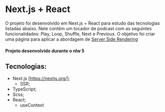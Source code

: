 # Next.js + React

O projeto foi desenvolvido em Next.js + React para estudo das tecnologias listadas abaixo. Nele contém um tocador de podcast com as seguintes funcionalidades: Play, Loop, Shuffle, Next e Previous. O objetivo foi criar uma página para aplicar a abordagem de [Server Side Rendering](https://nextjs.org/docs/basic-features/pages)

#### Projeto desenvolvido durante o nlw 5

## Tecnologias:
* Next.js [https://nextjs.org/];
  * SSR;
* TypeScript;
* Scss;
* React;
  * useContext
